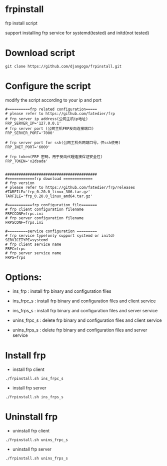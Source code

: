 # frpinstall
frp install script

support installing frp service for systemd(tested) and initd(not tested)

# Download script

`git clone https://github.com/djangogo/frpinstall.git
`

# Configure the script
modify the script according to your ip and port 
```
#==========frp related configuration=====
# please refer to https://github.com/fatedier/frp
# frp server ip address(公网主机ip地址)
FRP_SERVER_IP='127.0.0.1'
# frp server port (公网主机FRP反向连接端口)
FRP_SERVER_PORT='7000'

# frp server port for ssh(公网主机外网端口号，供ssh使用)
FRP_INET_PORT='6000'

# frp token(FRP 密码，用于反向代理连接保证安全性)
FRP_TOKEN='x2dsada'


#########################################
#============frp download =============
# frp version
# please refer to https://github.com/fatedier/frp/releases
#TARFILE='frp_0.20.0_linux_386.tar.gz'
TARFILE='frp_0.20.0_linux_amd64.tar.gz'

#===========frp configuration file=======
# frp client configuration filename
FRPCCONF=frpc.ini
# frp server configuration filename
FRPSCONF=frps.ini

#=========service configuration =========
# frp service type(only support systemd or initd)
SERVICETYPE=systemd
# frp client service name
FRPC=frpc
# frp server service name
FRPS=frps
```

# Options:
* ins_frp : install frp binary and configuration files

* ins_frpc_s : install frp binary and configuration files and client service

* ins_frps_s : install frp binary and configuration files and server service

* unins_frpc_s : delete frp binary and configuration files and client service

* unins_frps_s : delete frp binary and configuration files and server service

# Install frp
* install frp client

`
./frpinstall.sh ins_frpc_s
`

* install frp server

`
./frpinstall.sh ins_frps_s
`

# Uninstall frp

* uninstall frp client

`
./frpinstall.sh unins_frpc_s
`

* uninstall frp server

`
./frpinstall.sh unins_frps_s
`



